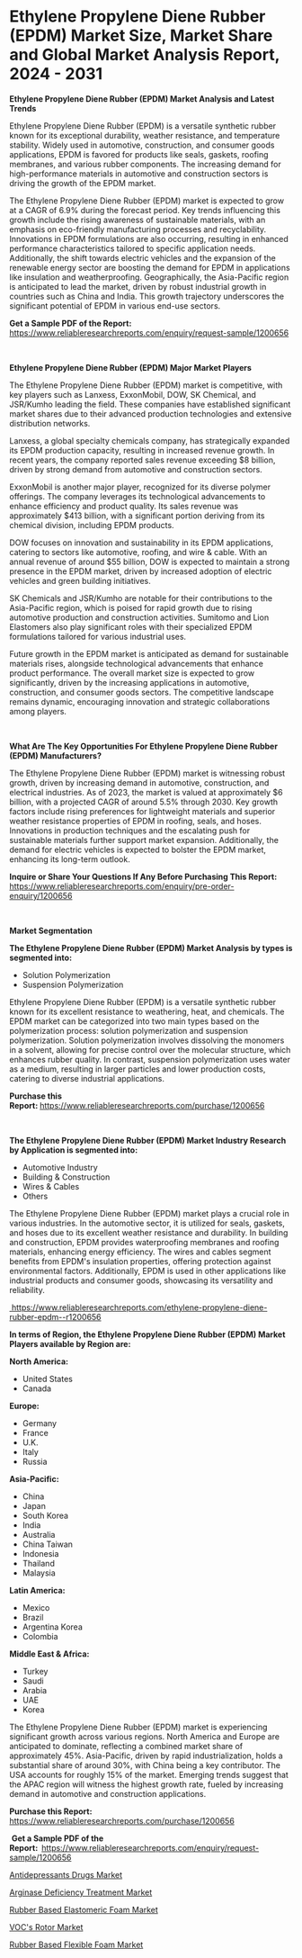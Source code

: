 <p><h1>Ethylene Propylene Diene Rubber (EPDM) Market Size, Market Share and Global Market Analysis Report, 2024 - 2031</h1></p><p><strong>Ethylene Propylene Diene Rubber (EPDM) Market Analysis and Latest Trends</strong></p>
<p><p>Ethylene Propylene Diene Rubber (EPDM) is a versatile synthetic rubber known for its exceptional durability, weather resistance, and temperature stability. Widely used in automotive, construction, and consumer goods applications, EPDM is favored for products like seals, gaskets, roofing membranes, and various rubber components. The increasing demand for high-performance materials in automotive and construction sectors is driving the growth of the EPDM market.</p><p>The Ethylene Propylene Diene Rubber (EPDM) market is expected to grow at a CAGR of 6.9% during the forecast period. Key trends influencing this growth include the rising awareness of sustainable materials, with an emphasis on eco-friendly manufacturing processes and recyclability. Innovations in EPDM formulations are also occurring, resulting in enhanced performance characteristics tailored to specific application needs. Additionally, the shift towards electric vehicles and the expansion of the renewable energy sector are boosting the demand for EPDM in applications like insulation and weatherproofing. Geographically, the Asia-Pacific region is anticipated to lead the market, driven by robust industrial growth in countries such as China and India. This growth trajectory underscores the significant potential of EPDM in various end-use sectors.</p></p>
<p><strong>Get a Sample PDF of the Report:&nbsp;</strong> <a href="https://www.reliableresearchreports.com/enquiry/request-sample/1200656">https://www.reliableresearchreports.com/enquiry/request-sample/1200656</a></p>
<p>&nbsp;</p>
<p><strong>Ethylene Propylene Diene Rubber (EPDM) Major Market Players</strong></p>
<p><p>The Ethylene Propylene Diene Rubber (EPDM) market is competitive, with key players such as Lanxess, ExxonMobil, DOW, SK Chemical, and JSR/Kumho leading the field. These companies have established significant market shares due to their advanced production technologies and extensive distribution networks.</p><p>Lanxess, a global specialty chemicals company, has strategically expanded its EPDM production capacity, resulting in increased revenue growth. In recent years, the company reported sales revenue exceeding $8 billion, driven by strong demand from automotive and construction sectors.</p><p>ExxonMobil is another major player, recognized for its diverse polymer offerings. The company leverages its technological advancements to enhance efficiency and product quality. Its sales revenue was approximately $413 billion, with a significant portion deriving from its chemical division, including EPDM products.</p><p>DOW focuses on innovation and sustainability in its EPDM applications, catering to sectors like automotive, roofing, and wire & cable. With an annual revenue of around $55 billion, DOW is expected to maintain a strong presence in the EPDM market, driven by increased adoption of electric vehicles and green building initiatives.</p><p>SK Chemicals and JSR/Kumho are notable for their contributions to the Asia-Pacific region, which is poised for rapid growth due to rising automotive production and construction activities. Sumitomo and Lion Elastomers also play significant roles with their specialized EPDM formulations tailored for various industrial uses.</p><p>Future growth in the EPDM market is anticipated as demand for sustainable materials rises, alongside technological advancements that enhance product performance. The overall market size is expected to grow significantly, driven by the increasing applications in automotive, construction, and consumer goods sectors. The competitive landscape remains dynamic, encouraging innovation and strategic collaborations among players.</p></p>
<p>&nbsp;</p>
<p><strong>What Are The Key Opportunities For Ethylene Propylene Diene Rubber (EPDM) Manufacturers?</strong></p>
<p><p>The Ethylene Propylene Diene Rubber (EPDM) market is witnessing robust growth, driven by increasing demand in automotive, construction, and electrical industries. As of 2023, the market is valued at approximately $6 billion, with a projected CAGR of around 5.5% through 2030. Key growth factors include rising preferences for lightweight materials and superior weather resistance properties of EPDM in roofing, seals, and hoses. Innovations in production techniques and the escalating push for sustainable materials further support market expansion. Additionally, the demand for electric vehicles is expected to bolster the EPDM market, enhancing its long-term outlook.</p></p>
<p><strong>Inquire or Share Your Questions If Any Before Purchasing This Report:</strong> <a href="https://www.reliableresearchreports.com/enquiry/pre-order-enquiry/1200656">https://www.reliableresearchreports.com/enquiry/pre-order-enquiry/1200656</a></p>
<p>&nbsp;</p>
<p><strong>Market Segmentation</strong></p>
<p><strong>The Ethylene Propylene Diene Rubber (EPDM) Market Analysis by types is segmented into:</strong></p>
<p><ul><li>Solution Polymerization</li><li>Suspension Polymerization</li></ul></p>
<p><p>Ethylene Propylene Diene Rubber (EPDM) is a versatile synthetic rubber known for its excellent resistance to weathering, heat, and chemicals. The EPDM market can be categorized into two main types based on the polymerization process: solution polymerization and suspension polymerization. Solution polymerization involves dissolving the monomers in a solvent, allowing for precise control over the molecular structure, which enhances rubber quality. In contrast, suspension polymerization uses water as a medium, resulting in larger particles and lower production costs, catering to diverse industrial applications.</p></p>
<p><strong>Purchase this Report:&nbsp;</strong><a href="https://www.reliableresearchreports.com/purchase/1200656">https://www.reliableresearchreports.com/purchase/1200656</a></p>
<p>&nbsp;</p>
<p><strong>The Ethylene Propylene Diene Rubber (EPDM) Market Industry Research by Application is segmented into:</strong></p>
<p><ul><li>Automotive Industry</li><li>Building & Construction</li><li>Wires & Cables</li><li>Others</li></ul></p>
<p><p>The Ethylene Propylene Diene Rubber (EPDM) market plays a crucial role in various industries. In the automotive sector, it is utilized for seals, gaskets, and hoses due to its excellent weather resistance and durability. In building and construction, EPDM provides waterproofing membranes and roofing materials, enhancing energy efficiency. The wires and cables segment benefits from EPDM's insulation properties, offering protection against environmental factors. Additionally, EPDM is used in other applications like industrial products and consumer goods, showcasing its versatility and reliability.</p></p>
<p><a href="https://www.reliableresearchreports.com/ethylene-propylene-diene-rubber-epdm--r1200656">&nbsp;https://www.reliableresearchreports.com/ethylene-propylene-diene-rubber-epdm--r1200656</a></p>
<p><strong>In terms of Region, the Ethylene Propylene Diene Rubber (EPDM) Market Players available by Region are:</strong></p>
<p>
    <p> <strong> North America: </strong>
        <ul>
            <li>United States</li>
            <li>Canada</li>
        </ul>
        </p> 
    <p> <strong> Europe: </strong>
        <ul>
            <li>Germany</li>
            <li>France</li>
            <li>U.K.</li>
            <li>Italy</li>
            <li>Russia</li>
        </ul>
        </p> 
    <p> <strong> Asia-Pacific: </strong>
        <ul>
            <li>China</li>
            <li>Japan</li>
            <li>South Korea</li>
            <li>India</li>
            <li>Australia</li>
            <li>China Taiwan</li>
            <li>Indonesia</li>
            <li>Thailand</li>
            <li>Malaysia</li>
        </ul>
        </p> 
    <p> <strong> Latin America: </strong>
        <ul>
            <li>Mexico</li>
            <li>Brazil</li>
            <li>Argentina Korea</li>
            <li>Colombia</li>
        </ul>
        </p> 
    <p> <strong> Middle East & Africa: </strong>
        <ul>
            <li>Turkey</li>
            <li>Saudi</li>
            <li>Arabia</li>
            <li>UAE</li>
            <li>Korea</li>
        </ul>
    </p>
    </p>
<p><p>The Ethylene Propylene Diene Rubber (EPDM) market is experiencing significant growth across various regions. North America and Europe are anticipated to dominate, reflecting a combined market share of approximately 45%. Asia-Pacific, driven by rapid industrialization, holds a substantial share of around 30%, with China being a key contributor. The USA accounts for roughly 15% of the market. Emerging trends suggest that the APAC region will witness the highest growth rate, fueled by increasing demand in automotive and construction applications.</p></p>
<p><strong>Purchase this Report: </strong><a href="https://www.reliableresearchreports.com/purchase/1200656">https://www.reliableresearchreports.com/purchase/1200656</a></p>
<p>&nbsp;<strong>Get a Sample PDF of the Report:&nbsp;&nbsp;</strong><a href="https://www.reliableresearchreports.com/enquiry/request-sample/1200656">https://www.reliableresearchreports.com/enquiry/request-sample/1200656</a></p>
<p><strong></strong></p>
<p><p><a href="https://www.linkedin.com/pulse/insights-antidepressants-drugs-market-share-competitive-landscape-qy7hf?trackingId=X5wahyCiRhOoUmFsIVrT2A%3D%3D">Antidepressants Drugs Market</a></p><p><a href="https://www.linkedin.com/pulse/future-trends-global-arginase-deficiency-treatment-market-insights-1mhqf?trackingId=iYJ%2Bl86TT9SpvRZSsuQLfQ%3D%3D">Arginase Deficiency Treatment Market</a></p><p><a href="https://issuu.com/reportprime-2/docs/rubber-based-elastomeric-foam-marke_10ff8db97de8c2">Rubber Based Elastomeric Foam Market</a></p><p><a href="https://github.com/AbbasMahmud554/Market-Research-Report-List-1/blob/main/vocs-rotor-market.md">VOC's Rotor Market</a></p><p><a href="https://issuu.com/reportprime-2/docs/rubber-based-flexible-foam-market-s_2c97dd02a31d3a">Rubber Based Flexible Foam Market</a></p></p>